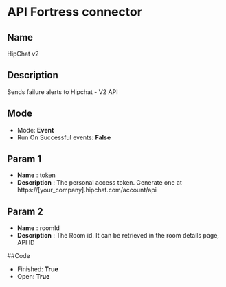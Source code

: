 # API Fortress connector

## Name
HipChat v2

## Description
Sends failure alerts to Hipchat - V2 API

## Mode
* Mode: **Event**
* Run On Successful events: **False**

## Param 1
* **Name** : token
* **Description** : The personal access token. Generate one at https://[your_company].hipchat.com/account/api

## Param 2
* **Name** : roomId
* **Description** : The Room id. It can be retrieved in the room details page, API ID

##Code
* Finished: **True**
* Open: **True**


